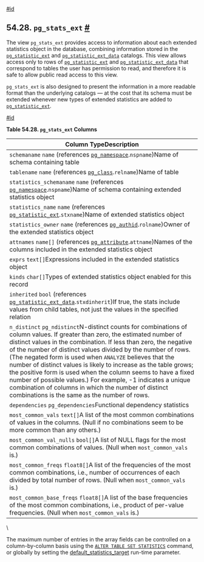 [#id](#VIEW-PG-STATS-EXT)

## 54.28. `pg_stats_ext` [#](#VIEW-PG-STATS-EXT)



The view `pg_stats_ext` provides access to information about each extended statistics object in the database, combining information stored in the [`pg_statistic_ext`](catalog-pg-statistic-ext) and [`pg_statistic_ext_data`](catalog-pg-statistic-ext-data) catalogs. This view allows access only to rows of [`pg_statistic_ext`](catalog-pg-statistic-ext) and [`pg_statistic_ext_data`](catalog-pg-statistic-ext-data) that correspond to tables the user has permission to read, and therefore it is safe to allow public read access to this view.

`pg_stats_ext` is also designed to present the information in a more readable format than the underlying catalogs — at the cost that its schema must be extended whenever new types of extended statistics are added to [`pg_statistic_ext`](catalog-pg-statistic-ext).

[#id](#id-1.10.5.32.5)

**Table 54.28. `pg_stats_ext` Columns**

| Column TypeDescription                                                                                                                                                                                                                                                                                                                                                                                                                                                                                                                                                                                                                 |
| -------------------------------------------------------------------------------------------------------------------------------------------------------------------------------------------------------------------------------------------------------------------------------------------------------------------------------------------------------------------------------------------------------------------------------------------------------------------------------------------------------------------------------------------------------------------------------------------------------------------------------------- |
| `schemaname` `name` (references [`pg_namespace`](catalog-pg-namespace).`nspname`)Name of schema containing table                                                                                                                                                                                                                                                                                                                                                                                                                                                                                                                  |
| `tablename` `name` (references [`pg_class`](catalog-pg-class).`relname`)Name of table                                                                                                                                                                                                                                                                                                                                                                                                                                                                                                                                             |
| `statistics_schemaname` `name` (references [`pg_namespace`](catalog-pg-namespace).`nspname`)Name of schema containing extended statistics object                                                                                                                                                                                                                                                                                                                                                                                                                                                                                  |
| `statistics_name` `name` (references [`pg_statistic_ext`](catalog-pg-statistic-ext).`stxname`)Name of extended statistics object                                                                                                                                                                                                                                                                                                                                                                                                                                                                                                  |
| `statistics_owner` `name` (references [`pg_authid`](catalog-pg-authid).`rolname`)Owner of the extended statistics object                                                                                                                                                                                                                                                                                                                                                                                                                                                                                                          |
| `attnames` `name[]` (references [`pg_attribute`](catalog-pg-attribute).`attname`)Names of the columns included in the extended statistics object                                                                                                                                                                                                                                                                                                                                                                                                                                                                                  |
| `exprs` `text[]`Expressions included in the extended statistics object                                                                                                                                                                                                                                                                                                                                                                                                                                                                                                                                                                 |
| `kinds` `char[]`Types of extended statistics object enabled for this record                                                                                                                                                                                                                                                                                                                                                                                                                                                                                                                                                            |
| `inherited` `bool` (references [`pg_statistic_ext_data`](catalog-pg-statistic-ext-data).`stxdinherit`)If true, the stats include values from child tables, not just the values in the specified relation                                                                                                                                                                                                                                                                                                                                                                                                                          |
| `n_distinct` `pg_ndistinct`N-distinct counts for combinations of column values. If greater than zero, the estimated number of distinct values in the combination. If less than zero, the negative of the number of distinct values divided by the number of rows. (The negated form is used when `ANALYZE` believes that the number of distinct values is likely to increase as the table grows; the positive form is used when the column seems to have a fixed number of possible values.) For example, -1 indicates a unique combination of columns in which the number of distinct combinations is the same as the number of rows. |
| `dependencies` `pg_dependencies`Functional dependency statistics                                                                                                                                                                                                                                                                                                                                                                                                                                                                                                                                                                       |
| `most_common_vals` `text[]`A list of the most common combinations of values in the columns. (Null if no combinations seem to be more common than any others.)                                                                                                                                                                                                                                                                                                                                                                                                                                                                          |
| `most_common_val_nulls` `bool[]`A list of NULL flags for the most common combinations of values. (Null when `most_common_vals` is.)                                                                                                                                                                                                                                                                                                                                                                                                                                                                                                    |
| `most_common_freqs` `float8[]`A list of the frequencies of the most common combinations, i.e., number of occurrences of each divided by total number of rows. (Null when `most_common_vals` is.)                                                                                                                                                                                                                                                                                                                                                                                                                                       |
| `most_common_base_freqs` `float8[]`A list of the base frequencies of the most common combinations, i.e., product of per-value frequencies. (Null when `most_common_vals` is.)                                                                                                                                                                                                                                                                                                                                                                                                                                                          |

\


The maximum number of entries in the array fields can be controlled on a column-by-column basis using the [`ALTER TABLE SET STATISTICS`](sql-altertable) command, or globally by setting the [default\_statistics\_target](runtime-config-query#GUC-DEFAULT-STATISTICS-TARGET) run-time parameter.